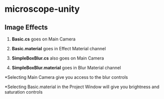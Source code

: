 # microscope-unity

## Image Effects
1. **Basic.cs** goes on Main Camera
2. **Basic.material** goes in Effect Material channel

3. **SimpleBoxBlur.cs** also goes on Main Camera
4. **SimpleBoxBlur.material** goes in Blur Material channel

*Selecting Main Camera give you access to the blur controls

*Selecting Basic.material in the Project Window will give you brightness and saturation controls
